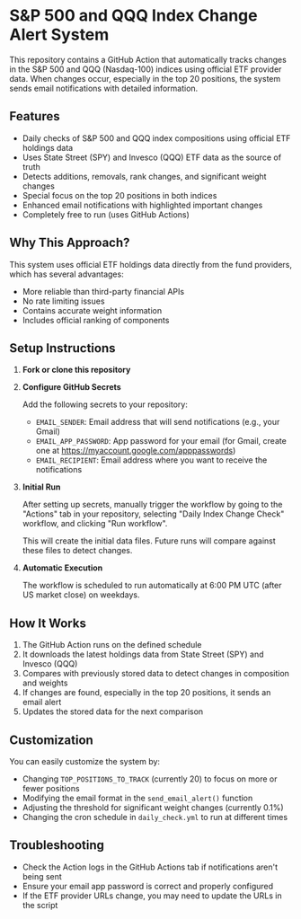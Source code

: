 # S&P 500 and QQQ Index Change Alert System

This repository contains a GitHub Action that automatically tracks changes in the S&P 500 and QQQ (Nasdaq-100) indices using official ETF provider data. When changes occur, especially in the top 20 positions, the system sends email notifications with detailed information.

## Features

- Daily checks of S&P 500 and QQQ index compositions using official ETF holdings data
- Uses State Street (SPY) and Invesco (QQQ) ETF data as the source of truth
- Detects additions, removals, rank changes, and significant weight changes
- Special focus on the top 20 positions in both indices
- Enhanced email notifications with highlighted important changes
- Completely free to run (uses GitHub Actions)

## Why This Approach?

This system uses official ETF holdings data directly from the fund providers, which has several advantages:
- More reliable than third-party financial APIs
- No rate limiting issues
- Contains accurate weight information
- Includes official ranking of components

## Setup Instructions

1. **Fork or clone this repository**

2. **Configure GitHub Secrets**

   Add the following secrets to your repository:
   
   - `EMAIL_SENDER`: Email address that will send notifications (e.g., your Gmail)
   - `EMAIL_APP_PASSWORD`: App password for your email (for Gmail, create one at https://myaccount.google.com/apppasswords)
   - `EMAIL_RECIPIENT`: Email address where you want to receive the notifications

3. **Initial Run**

   After setting up secrets, manually trigger the workflow by going to the "Actions" tab in your repository, selecting "Daily Index Change Check" workflow, and clicking "Run workflow".

   This will create the initial data files. Future runs will compare against these files to detect changes.

4. **Automatic Execution**

   The workflow is scheduled to run automatically at 6:00 PM UTC (after US market close) on weekdays.

## How It Works

1. The GitHub Action runs on the defined schedule
2. It downloads the latest holdings data from State Street (SPY) and Invesco (QQQ)
3. Compares with previously stored data to detect changes in composition and weights
4. If changes are found, especially in the top 20 positions, it sends an email alert
5. Updates the stored data for the next comparison

## Customization

You can easily customize the system by:

- Changing `TOP_POSITIONS_TO_TRACK` (currently 20) to focus on more or fewer positions
- Modifying the email format in the `send_email_alert()` function
- Adjusting the threshold for significant weight changes (currently 0.1%)
- Changing the cron schedule in `daily_check.yml` to run at different times

## Troubleshooting

- Check the Action logs in the GitHub Actions tab if notifications aren't being sent
- Ensure your email app password is correct and properly configured
- If the ETF provider URLs change, you may need to update the URLs in the script